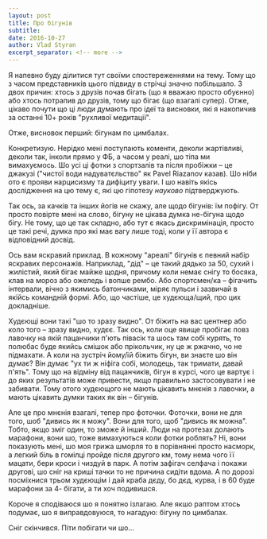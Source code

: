 ```yaml
---
layout: post
title: Про бігунів
subtitle: 
date: 2016-10-27
author: Vlad Styran
excerpt_separator: <!-- more -->
---
```


Я напевно буду ділитися тут своїми спостереженнями на тему. Тому що з часом представників цього підвиду в стрічці значно побільшало. З двох причин: хтось з друзів почав бігать (що я вважаю просто обуєнно) або хтось потрапив до друзів, тому що бігає (що взагалі супер). Отже, цікаво почути що ці люди думають про ідеї та висновки, які я накопичив за останні 10+ років "рухливої медитації".
<!-- more -->

Отже, висновок перший: бігунам по цимбалах.

Конкретизую. Нерідко мені поступають коменти, деколи жартівливі, деколи так, інколи прямо у ФБ, а часом у реалі, шо тіпа ми вимахуємось. Шо усі ці фотки з спортзалів та після пробіжки – це джакузі ("чистої води надуватєльство" як Pavel Riazanov казав). Шо ніби ото є прояви нарцисизму та дифіциту уваги. І шо навіть якісь дослідження на цю тему є, які цю гіпотезу _науково_ підтверджують.

Так ось, за качків та інших йогів не скажу, але щодо бігунів: їм пофігу. От просто повірте мені на слово, бігуну не цікава думка не-бігуна щодо бігу. Не тому, що це так складно, або тут є якась дискримінація, просто це такі речі, думка про які має вагу лише тоді, коли у її автора є відповідний досвід.

Ось вам яскравий приклад. В кожному "ареалі" бігунів є певний набір яскравих персонажів. Наприклад, "дід" – це такий дядько за 50, сухий і жилістий, який бігає майже щодня, причому коли немає снігу то босяка, клав на мороз або ожеледь і вопше рембо. Або спортсмен/ка – фігачить інтервали, вічно з якимись батончиками, міряє пульси і зазвичай в якійсь командній формі. Або, що частіше, це худєюща/щий, про цих докладніше.

Худєющі вони такі "шо то зразу видно". От біжить на вас центнер або коло того – зразу видно, худєє. Так ось, коли оце явище пробігає повз лавочку на якій пацанчики п'ють півасік та шось там собі курять, то полюбас буде якийсь смішок або прікольчик, ну це ж ржачно, чо не підмахати. А коли на зустріч йому/їй біжить бігун, ви знаєте шо він думає? Він думає "ух ти ж ніфіга собі, молодець, так тримати, давай п'ять". Тому що на відміну від пацанчиків, бігун в курсі, чого це вартує і до яких результатів може привести, якщо правильно застосовувати і не забивати. Тому отого худєющого не мають цікавить мнєнія з лавочки, а мають цікавить думки таких як він – бігунів.

Але це про мнєнія взагалі, тепер про фоточки. Фоточки, вони не для того, шоб "дивись як я можу". Вони для того, щоб "дивись як можна". Тобто, якщо зміг один, то зможе й інший. Люди на протезах долають марафони, вони шо, тоже вимахуються коли фотки роблять? Ні, вони показують мені, шо моя грижа шморля то в порівнянні просто насморк, а легкий біль в гомілці пройде після другого км, тому нема чого її мацати, бери кроси і чиздуй в парк. А потім зафігач селфача і покажи другові, шо сніг на криші тачки то не причина сидіти вдома. А по дорозі посміхнися трьом худєющім і дай краба дєду, бо дєд, курва, і в 60 буде марафони за 4- бігати, а ти хоч подивишся.

Короче я сподіваюся шо я понятно ізлагаю. Але якшо раптом хтось подумає, шо я виправдовуюся, то нагадую: бігуну по цимбалах.

Сніг скінчився. Піти побігати чи шо…